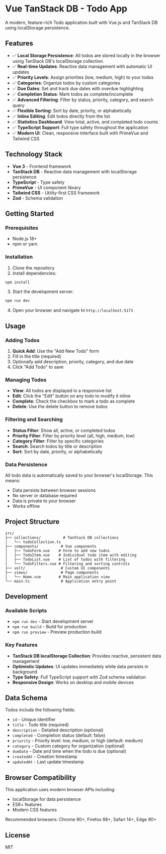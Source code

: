 # Vue TanStack DB - Todo App

A modern, feature-rich Todo application built with Vue.js and TanStack DB using localStorage persistence.

## Features

- ✅ **Local Storage Persistence**: All todos are stored locally in the browser using TanStack DB's localStorage collection
- ✅ **Real-time Updates**: Reactive data management with automatic UI updates
- ✅ **Priority Levels**: Assign priorities (low, medium, high) to your todos
- ✅ **Categories**: Organize todos by custom categories
- ✅ **Due Dates**: Set and track due dates with overdue highlighting
- ✅ **Completion Status**: Mark todos as complete/incomplete
- ✅ **Advanced Filtering**: Filter by status, priority, category, and search query
- ✅ **Flexible Sorting**: Sort by date, priority, or alphabetically
- ✅ **Inline Editing**: Edit todos directly from the list
- ✅ **Statistics Dashboard**: View total, active, and completed todo counts
- ✅ **TypeScript Support**: Full type safety throughout the application
- ✅ **Modern UI**: Clean, responsive interface built with PrimeVue and Tailwind CSS

## Technology Stack

- **Vue 3** - Frontend framework
- **TanStack DB** - Reactive data management with localStorage persistence
- **TypeScript** - Type safety
- **PrimeVue** - UI component library
- **Tailwind CSS** - Utility-first CSS framework
- **Zod** - Schema validation

## Getting Started

### Prerequisites

- Node.js 18+
- npm or yarn

### Installation

1. Clone the repository
2. Install dependencies:

```bash
npm install
```

3. Start the development server:

```bash
npm run dev
```

4. Open your browser and navigate to `http://localhost:5173`

## Usage

### Adding Todos

1. **Quick Add**: Use the "Add New Todo" form
2. Fill in the title (required)
3. Optionally add description, priority, category, and due date
4. Click "Add Todo" to save

### Managing Todos

- **View**: All todos are displayed in a responsive list
- **Edit**: Click the "Edit" button on any todo to modify it inline
- **Complete**: Check the checkbox to mark a todo as complete
- **Delete**: Use the delete button to remove todos

### Filtering and Searching

- **Status Filter**: Show all, active, or completed todos
- **Priority Filter**: Filter by priority level (all, high, medium, low)
- **Category Filter**: Filter by specific categories
- **Search**: Search todos by title or description
- **Sort**: Sort by date, priority, or alphabetically

### Data Persistence

All todo data is automatically saved to your browser's localStorage. This means:

- Data persists between browser sessions
- No server or database required
- Data is private to your browser
- Works offline

## Project Structure

```
src/
├── collections/          # TanStack DB collections
│   └── todoCollection.ts
├── components/          # Vue components
│   ├── TodoForm.vue    # Form to add new todos
│   ├── TodoItem.vue    # Individual todo item with editing
│   ├── TodoList.vue    # List of todos with filtering
│   └── TodoFilters.vue # Filtering and sorting controls
├── volt/                # Custom UI components
├── views/               # Page components
│   └── Home.vue        # Main application view
└── main.ts              # Application entry point
```

## Development

### Available Scripts

- `npm run dev` - Start development server
- `npm run build` - Build for production
- `npm run preview` - Preview production build

### Key Features

- **TanStack DB localStorage Collection**: Provides reactive, persistent data management
- **Optimistic Updates**: UI updates immediately while data persists in background
- **Type Safety**: Full TypeScript support with Zod schema validation
- **Responsive Design**: Works on desktop and mobile devices

## Data Schema

Todos include the following fields:

- `id` - Unique identifier
- `title` - Todo title (required)
- `description` - Detailed description (optional)
- `completed` - Completion status (default: false)
- `priority` - Priority level: low, medium, or high (default: medium)
- `category` - Custom category for organization (optional)
- `dueDate` - Date and time when the todo is due (optional)
- `createdAt` - Creation timestamp
- `updatedAt` - Last update timestamp

## Browser Compatibility

This application uses modern browser APIs including:

- localStorage for data persistence
- ES6+ features
- Modern CSS features

Recommended browsers: Chrome 90+, Firefox 88+, Safari 14+, Edge 90+

## License

MIT
